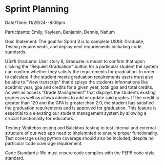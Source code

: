 # Sprint Planning

Date/Time: 11/29/24--8:00pm

Participants: Emily, Kayleen, Benjamin, Dennis, Nahum

Goal Statement: The goal for Sprint 3 is to complete US#8: Graduate, Testing requirements, and deployment requriements including code standards.

US#8 Graduate:
User story 8, Graduate is meant to confirm that upon clicking the "Request Graduation" button for a particular student the system can confirm whether they satisfy the requirements for graduation. In order to calculate if the student meets graduation requirements users must also be able to "View transcript" that displays the students informations like acedmic year, gpa  and credits for a given year, total gpa and total credits. As well as access "Grade Management" that displays the students existing grades as well as allows admins to add or update said grades. If the credit is greater than 120 and the GPA is greater than 2.0, the student has satisfied the graduation requirements and is approved for graduation. This feature is essential to a elevating our student management system by allowing a crucial functionality for educators.

Testing:
Whitebox testing and Balckbox testing to test internal and external structure of our web app need to implemnted to ensure proper functionality.
Test coverage using python coverage should also be included, despite no particular code coverage requirement.

Code Standards:
We must ensure code complies with the PEP8 code style standard.
